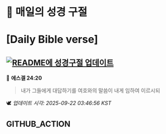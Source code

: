 # 🙏 매일의 성경 구절
# [Daily Bible verse]
## [![README에 성경구절 업데이트](https://github.com/DONGSUKA/first_test/actions/workflows/update-readme-bible.yml/badge.svg)](https://github.com/DONGSUKA/first_test/actions/workflows/update-readme-bible.yml)
<!-- START_BIBLE_VERSE -->
📖 **에스겔 24:20**
> 내가 그들에게 대답하기를 여호와의 말씀이 내게 임하여 이르시되

🕊️ _업데이트 시각: 2025-09-22 03:46:56 KST_
  <!-- END_BIBLE_VERSE -->
## GITHUB_ACTION

